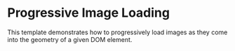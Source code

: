 # Progressive Image Loading

This template demonstrates how to progressively load images as they come into 
the geometry of a given DOM element.
